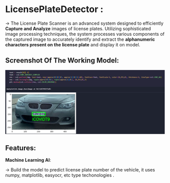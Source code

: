 # LicensePlateDetector :

->  The License Plate Scanner is an advanced system designed to efficiently **Capture and Analyze** images of license plates. Utilizing sophisticated image processing techniques, the system processes various components of the captured image to accurately identify and extract the **alphanumeric characters present on the license plate** and display it on model.


## Screenshot Of The Working Model:

  <img width="1408" alt="image" 
  src="https://github.com/SriKrishna134/LicensePlateDetector-/blob/main/assets/thumbnail.png">
  

## Features:


  **Machine Learning AI**:
  
  ->  Build the model to predict license plate number of the vehicle, it uses numpy, matplotlib, easyocr, etc type techonologies .
